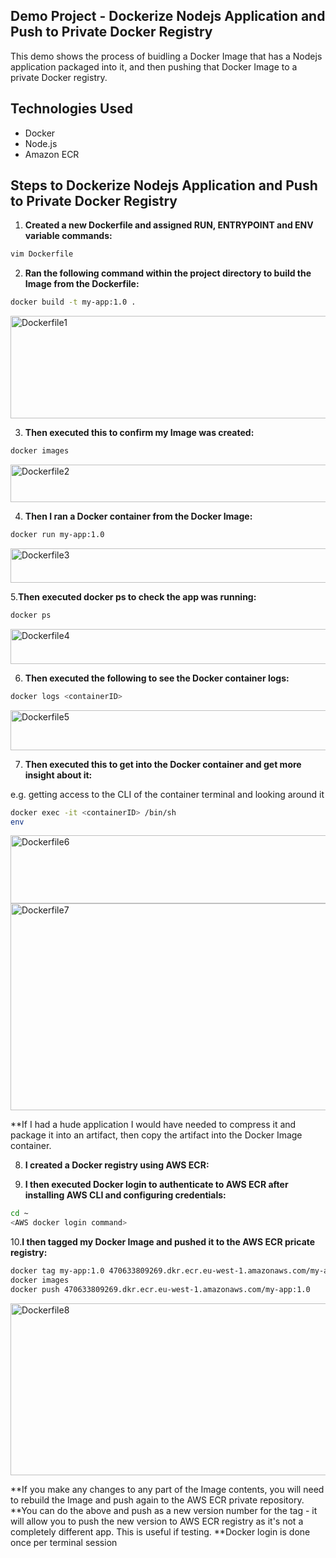 ## Demo Project - Dockerize Nodejs Application and Push to Private Docker Registry

This demo shows the process of buidling a Docker Image that has a Nodejs application packaged into it, and then pushing that Docker Image to a private Docker registry.

## Technologies Used
- Docker
- Node.js
- Amazon ECR

## Steps to Dockerize Nodejs Application and Push to Private Docker Registry

1. **Created a new Dockerfile and assigned RUN, ENTRYPOINT and ENV variable commands:**

```bash
vim Dockerfile
```

2. **Ran the following command within the project directory to build the Image from the Dockerfile:**

```bash
docker build -t my-app:1.0 .
```

<img width="598" height="164" alt="Dockerfile1" src="https://github.com/user-attachments/assets/d9e7d468-dbbf-4060-bec5-ca61281ffd1c" />


3. **Then executed this to confirm my Image was created:**

```bash
docker images
```

<img width="818" height="60" alt="Dockerfile2" src="https://github.com/user-attachments/assets/5aa49729-9514-495e-b223-4bdeca5b833a" />


4. **Then I ran a Docker container from the Docker Image:**

```bash
docker run my-app:1.0
```

<img width="990" height="55" alt="Dockerfile3" src="https://github.com/user-attachments/assets/c46c2b32-8d94-4b04-be2d-6c1bc7fd795f" />

5.**Then executed docker ps to check the app was running:**

```bash
docker ps
```

<img width="1294" height="56" alt="Dockerfile4" src="https://github.com/user-attachments/assets/f71b2707-7256-4e88-8136-2c13601ac606" />

6. **Then executed the following to see the Docker container logs:**

```bash
docker logs <containerID>
```

<img width="1296" height="64" alt="Dockerfile5" src="https://github.com/user-attachments/assets/f3dc52de-1ce9-47ef-8647-47822a5869f7" />

7. **Then executed this to get into the Docker container and get more insight about it:**

e.g. getting access to the CLI of the container terminal and looking around it

```bash
docker exec -it <containerID> /bin/sh
env
```

<img width="1716" height="109" alt="Dockerfile6" src="https://github.com/user-attachments/assets/f80e4930-4988-4850-a8ba-96607e662129" />


<img width="795" height="331" alt="Dockerfile7" src="https://github.com/user-attachments/assets/e330ae89-3336-4e90-b372-d92fa0f3991a" />

**If I had a hude application I would have needed to compress it and package it into an artifact, then copy the artifact into the Docker Image container.

8. **I created a Docker registry using AWS ECR:**

9. **I then executed Docker login to authenticate to AWS ECR after installing AWS CLI and configuring credentials:**

```bash
cd ~
<AWS docker login command>
```

10.**I then tagged my Docker Image and pushed it to the AWS ECR pricate registry:**

```bash
docker tag my-app:1.0 470633809269.dkr.ecr.eu-west-1.amazonaws.com/my-app:1.0
docker images
docker push 470633809269.dkr.ecr.eu-west-1.amazonaws.com/my-app:1.0
```

<img width="1306" height="275" alt="Dockerfile8" src="https://github.com/user-attachments/assets/e44a756a-4adb-4e77-8213-edaa90d00b28" />


**If you make any changes to any part of the Image contents, you will need to rebuild the Image and push again to the AWS ECR private repository.
**You can do the above and push as a new version number for the tag - it will allow you to push the new version to AWS ECR registry as it's not a completely different app. This is useful if testing.
**Docker login is done once per terminal session

